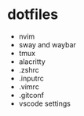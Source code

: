 # dotfiles 

- nvim
- sway and waybar
- tmux
- alacritty
- .zshrc
- .inputrc
- .vimrc
- .gitconf
- vscode settings

